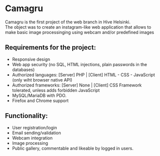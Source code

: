 # Camagru

Camagru is the first project of the web branch in Hive Helsinki.  
The object was to create an instagram-like web application that allows to make basic image processinging using webcam and/or predefined images  

## Requirements for the project:  
* Responsive design
* Web app security (no SQL, HTML injections, plain passwords in the databases)
* Authorized languages: [Server] PHP | [Client] HTML - CSS - JavaScript (only wiht browser native API)
* Authorized frameworks: [Server] None | [Client] CSS Framework tolerated, unless adds forbidden JavaScript
* MySQL/MariaDB with PDO.
* Firefox and Chrome support


## Functionality:  
* User registration/login
* Email sending/validation
* Webcam integration
* Image processing
* Public gallery, commentable and likeable by logged in users.
